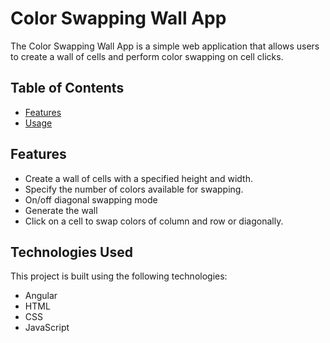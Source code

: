 # Color Swapping Wall App

The Color Swapping Wall App is a simple web application that allows users to create a wall of cells and perform color swapping on cell clicks.

## Table of Contents

- [Features](#features)
- [Usage](#usage)

## Features

- Create a wall of cells with a specified height and width.
- Specify the number of colors available for swapping.
- On/off diagonal swapping mode
- Generate the wall
- Click on a cell to swap colors of column and row or diagonally.

## Technologies Used

This project is built using the following technologies:

- Angular
- HTML
- CSS
- JavaScript
